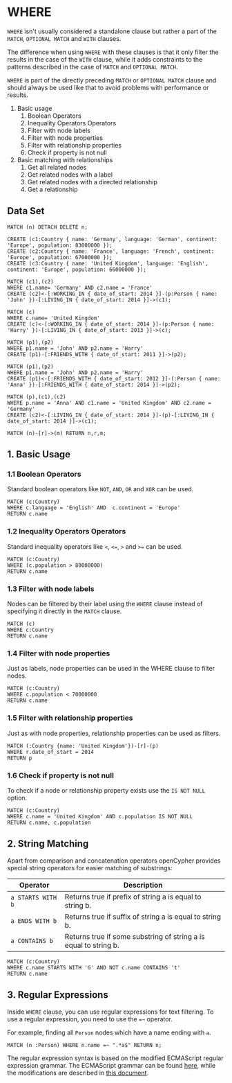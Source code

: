 # WHERE

`WHERE` isn't usually considered a standalone clause but rather a part of the `MATCH`, `OPTIONAL MATCH` and `WITH` clauses.

The difference when using `WHERE` with these clauses is that it only filter the results in the case of the `WITH` clause, while it adds constraints to the patterns described in the case of `MATCH` and `OPTIONAL MATCH`.

`WHERE` is part of the directly preceding `MATCH` or `OPTIONAL MATCH` clause and should always be used like that to avoid problems with performance or results.

1. Basic usage
    1. Boolean Operators
    2. Inequality Operators Operators
    3. Filter with node labels
    4. Filter with node properties
    5. Filter with relationship properties
    6. Check if property is not null 
2. Basic matching with relationships
    1. Get all related nodes
    2. Get related nodes with a label
    3. Get related nodes with a directed relationship
    4. Get a relationship

## Data Set

```openCypher
MATCH (n) DETACH DELETE n;

CREATE (c1:Country { name: 'Germany', language: 'German', continent: 'Europe', population: 83000000 });
CREATE (c2:Country { name: 'France', language: 'French', continent: 'Europe', population: 67000000 });
CREATE (c3:Country { name: 'United Kingdom', language: 'English', continent: 'Europe', population: 66000000 });

MATCH (c1),(c2)
WHERE c1.name= 'Germany' AND c2.name = 'France'
CREATE (c2)<-[:WORKING_IN { date_of_start: 2014 }]-(p:Person { name: 'John' })-[:LIVING_IN { date_of_start: 2014 }]->(c1);

MATCH (c)
WHERE c.name= 'United Kingdom'
CREATE (c)<-[:WORKING_IN { date_of_start: 2014 }]-(p:Person { name: 'Harry' })-[:LIVING_IN { date_of_start: 2013 }]->(c);

MATCH (p1),(p2)
WHERE p1.name = 'John' AND p2.name = 'Harry'
CREATE (p1)-[:FRIENDS_WITH { date_of_start: 2011 }]->(p2);

MATCH (p1),(p2)
WHERE p1.name = 'John' AND p2.name = 'Harry'
CREATE (p1)<-[:FRIENDS_WITH { date_of_start: 2012 }]-(:Person { name: 'Anna' })-[:FRIENDS_WITH { date_of_start: 2014 }]->(p2);

MATCH (p),(c1),(c2)
WHERE p.name = 'Anna' AND c1.name = 'United Kingdom' AND c2.name = 'Germany'
CREATE (c2)<-[:LIVING_IN { date_of_start: 2014 }]-(p)-[:LIVING_IN { date_of_start: 2014 }]->(c1);

MATCH (n)-[r]->(m) RETURN n,r,m;
```

## 1. Basic Usage

### 1.1 Boolean Operators

Standard boolean operators like `NOT`, `AND`, `OR` and `XOR` can be used.

```openCypher
MATCH (c:Country)
WHERE c.language = 'English' AND  c.continent = 'Europe'
RETURN c.name
```

### 1.2 Inequality Operators Operators

Standard inequality operators like `<`, `<=`, `>` and `>=` can be used.

```openCypher
MATCH (c:Country)
WHERE (c.population > 80000000)
RETURN c.name
```

### 1.3 Filter with node labels

Nodes can be filtered by their label using the `WHERE` clause instead of specifying it directly in the `MATCH` clause.

```openCypher
MATCH (c)
WHERE c:Country
RETURN c.name
```

### 1.4 Filter with node properties

Just as labels, node properties can be used in the WHERE clause to filter nodes.

```openCypher
MATCH (c:Country)
WHERE c.population < 70000000
RETURN c.name
```

### 1.5 Filter with relationship properties

Just as with node properties, relationship properties can be used as filters.

```openCypher
MATCH (:Country {name: 'United Kingdom'})-[r]-(p)
WHERE r.date_of_start = 2014
RETURN p
```

### 1.6 Check if property is not null

To check if a node or relationship property exists use the `IS NOT NULL` option.

```openCypher
MATCH (c:Country)
WHERE c.name = 'United Kingdom' AND c.population IS NOT NULL
RETURN c.name, c.population
```

## 2. String Matching

Apart from comparison and concatenation operators openCypher provides special
string operators for easier matching of substrings:

Operator           | Description
-------------------|------------
 `a STARTS WITH b` | Returns true if prefix of string a is equal to string b.
 `a ENDS WITH b`   | Returns true if suffix of string a is equal to string b.
 `a CONTAINS b`    | Returns true if some substring of string a is equal to string b.

 ```openCypher
MATCH (c:Country)
WHERE c.name STARTS WITH 'G' AND NOT c.name CONTAINS 't'
RETURN c.name
```

## 3. Regular Expressions

Inside `WHERE` clause, you can use regular expressions for text filtering. To
use a regular expression, you need to use the `=~` operator.

For example, finding all `Person` nodes which have a name ending with `a`.

```opencypher
MATCH (n :Person) WHERE n.name =~ ".*a$" RETURN n;
```

The regular expression syntax is based on the modified ECMAScript regular
expression grammar. The ECMAScript grammar can be found
[here](http://ecma-international.org/ecma-262/5.1/#sec-15.10), while the
modifications are described in [this
document](https://en.cppreference.com/w/cpp/regex/ecmascript).